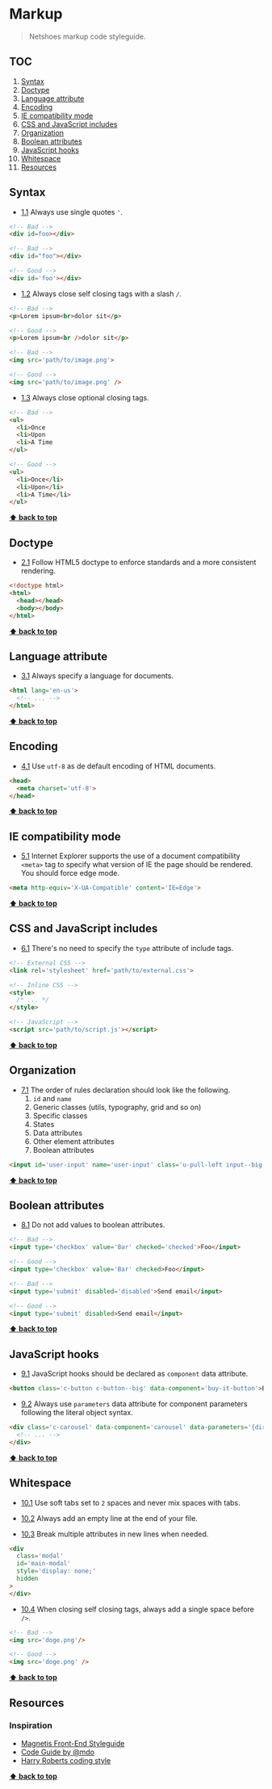 # Markup

> Netshoes markup code styleguide.

## TOC

1. [Syntax](#syntax)
2. [Doctype](#doctype)
3. [Language attribute](#language-attribute)
4. [Encoding](#encoding)
5. [IE compatibility mode](#ie-compatibility-mode)
6. [CSS and JavaScript includes](#css-and-javascript-includes)
7. [Organization](#organization)
8. [Boolean attributes](#boolean-attributes)
9. [JavaScript hooks](#javascript-hooks)
10. [Whitespace](#whitespace)
11. [Resources](#resources)

## Syntax

* [1.1](#1.1) Always use single quotes `'`.

```html
<!-- Bad -->
<div id=foo></div>

<!-- Bad -->
<div id="foo"></div>

<!-- Good -->
<div id='foo'></div>
```

* [1.2](#1.2) Always close self closing tags with a slash `/`.

```html
<!-- Bad -->
<p>Lorem ipsum<br>dolor sit</p>

<!-- Good -->
<p>Lorem ipsum<br />dolor sit</p>

<!-- Bad -->
<img src='path/to/image.png'>

<!-- Good -->
<img src='path/to/image.png' />
```

* [1.3](#1.3) Always close optional closing tags.

```html
<!-- Bad -->
<ul>
  <li>Once
  <li>Upon
  <li>A Time
</ul>

<!-- Good -->
<ul>
  <li>Once</li>
  <li>Upon</li>
  <li>A Time</li>
</ul>
```

**[⬆ back to top](#toc)**

## Doctype

* [2.1](#2.1) Follow HTML5 doctype to enforce standards and a more consistent rendering.

```html
<!doctype html>
<html>
  <head></head>
  <body></body>
</html>
```

**[⬆ back to top](#toc)**

## Language attribute

* [3.1](#3.1) Always specify a language for documents.

```html
<html lang='en-us'>
  <!-- ... -->
</html>
```

**[⬆ back to top](#toc)**

## Encoding

* [4.1](#4.1) Use `utf-8` as de default encoding of HTML documents.

```html
<head>
  <meta charset='utf-8'>
</head>
```

**[⬆ back to top](#toc)**

## IE compatibility mode

* [5.1](#5.1) Internet Explorer supports the use of a document compatibility `<meta>` tag to specify what version of IE the page should be rendered. You should force edge mode.

```html
<meta http-equiv='X-UA-Compatible' content='IE=Edge'>
```

**[⬆ back to top](#toc)**

## CSS and JavaScript includes

* [6.1](#6.1) There's no need to specify the `type` attribute of include tags.

```html
<!-- External CSS -->
<link rel='stylesheet' href='path/to/external.css'>

<!-- Inline CSS -->
<style>
  /* ... */
</style>

<!-- JavaScript -->
<script src='path/to/script.js'></script>
```

**[⬆ back to top](#toc)**

## Organization

* [7.1](#7.1) The order of rules declaration should look like the following.
  1. `id` and `name`
  2. Generic classes (utils, typography, grid and so on)
  3. Specific classes
  4. States
  5. Data attributes
  6. Other element attributes
  7. Boolean attributes

```html
<input id='user-input' name='user-input' class='u-pull-left input--big is-disabled' data-component='input-text' data-parameters='{value: 42}' type='text' disabled />
```

**[⬆ back to top](#toc)**

## Boolean attributes

* [8.1](#8.1) Do not add values to boolean attributes.

```html
<!-- Bad -->
<input type='checkbox' value='Bar' checked='checked'>Foo</input>

<!-- Good -->
<input type='checkbox' value='Bar' checked>Foo</input>

<!-- Bad -->
<input type='submit' disabled='disabled'>Send email</input>

<!-- Good -->
<input type='submit' disabled>Send email</input>
```

**[⬆ back to top](#toc)**

## JavaScript hooks

* [9.1](#9.1) JavaScript hooks should be declared as `component` data attribute.

```html
<button class='c-button c-button--big' data-component='buy-it-button'>Buy it</button>
```

* [9.2](#9.2) Always use `parameters` data attribute for component parameters following the literal object syntax.

```html
<div class='c-carousel' data-component='carousel' data-parameters='{direction: "left-to-right", speed: 2.5, easing: "easeOutExpo"}'>
  <!-- ... -->
</div>
```

**[⬆ back to top](#toc)**

## Whitespace

* [10.1](#10.1) Use soft tabs set to `2` spaces and never mix spaces with tabs.

* [10.2](#10.2) Always add an empty line at the end of your file.

* [10.3](#10.3) Break multiple attributes in new lines when needed.

```html
<div
  class='modal'
  id='main-modal'
  style='display: none;'
  hidden
>
</div>
```

* [10.4](#10.4) When closing self closing tags, always add a single space before `/>`.

```html
<!-- Bad -->
<img src='doge.png'/>

<!-- Good -->
<img src='doge.png' />
```

**[⬆ back to top](#toc)**

## Resources

### Inspiration

* [Magnetis Front-End Styleguide](https://github.com/magnetis/styleguide)
* [Code Guide by @mdo](http://codeguide.co)
* [Harry Roberts coding style](http://csswizardry.com/2012/04/my-html-css-coding-style)

**[⬆ back to top](#toc)**
